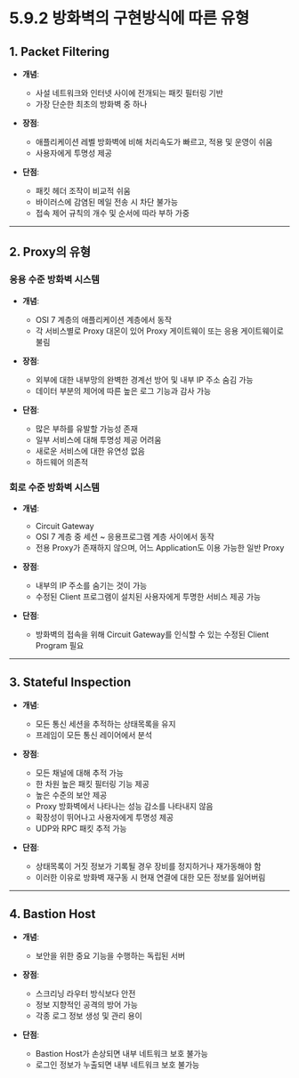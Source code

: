 # 5.9.2 방화벽의 구현방식에 따른 유형

## 1. Packet Filtering

- **개념**:
  - 사설 네트워크와 인터넷 사이에 전개되는 패킷 필터링 기반
  - 가장 단순한 최초의 방화벽 중 하나

- **장점**:
  - 애플리케이션 레벨 방화벽에 비해 처리속도가 빠르고, 적용 및 운영이 쉬움
  - 사용자에게 투명성 제공

- **단점**:
  - 패킷 헤더 조작이 비교적 쉬움
  - 바이러스에 감염된 메일 전송 시 차단 불가능
  - 접속 제어 규칙의 개수 및 순서에 따라 부하 가중

---

## 2. Proxy의 유형

### 응용 수준 방화벽 시스템
- **개념**:
  - OSI 7 계층의 애플리케이션 계층에서 동작
  - 각 서비스별로 Proxy 대몬이 있어 Proxy 게이트웨이 또는 응용 게이트웨이로 불림

- **장점**:
  - 외부에 대한 내부망의 완벽한 경계선 방어 및 내부 IP 주소 숨김 가능
  - 데이터 부분의 제어에 따른 높은 로그 기능과 감사 가능

- **단점**:
  - 많은 부하를 유발할 가능성 존재
  - 일부 서비스에 대해 투명성 제공 어려움
  - 새로운 서비스에 대한 유연성 없음
  - 하드웨어 의존적

### 회로 수준 방화벽 시스템
- **개념**:
  - Circuit Gateway
  - OSI 7 계층 중 세션 ~ 응용프로그램 계층 사이에서 동작
  - 전용 Proxy가 존재하지 않으며, 어느 Application도 이용 가능한 일반 Proxy

- **장점**:
  - 내부의 IP 주소를 숨기는 것이 가능
  - 수정된 Client 프로그램이 설치된 사용자에게 투명한 서비스 제공 가능

- **단점**:
  - 방화벽의 접속을 위해 Circuit Gateway를 인식할 수 있는 수정된 Client Program 필요

---

## 3. Stateful Inspection

- **개념**:
  - 모든 통신 세션을 추적하는 상태목록을 유지
  - 프레임이 모든 통신 레이어에서 분석

- **장점**:
  - 모든 채널에 대해 추적 가능
  - 한 차원 높은 패킷 필터링 기능 제공
  - 높은 수준의 보안 제공
  - Proxy 방화벽에서 나타나는 성능 감소를 나타내지 않음
  - 확장성이 뛰어나고 사용자에게 투명성 제공
  - UDP와 RPC 패킷 추적 가능

- **단점**:
  - 상태목록이 거짓 정보가 기록될 경우 장비를 정지하거나 재가동해야 함
  - 이러한 이유로 방화벽 재구동 시 현재 연결에 대한 모든 정보를 잃어버림

---

## 4. Bastion Host

- **개념**:
  - 보안을 위한 중요 기능을 수행하는 독립된 서버

- **장점**:
  - 스크리닝 라우터 방식보다 안전
  - 정보 지향적인 공격의 방어 가능
  - 각종 로그 정보 생성 및 관리 용이

- **단점**:
  - Bastion Host가 손상되면 내부 네트워크 보호 불가능
  - 로그인 정보가 누출되면 내부 네트워크 보호 불가능
